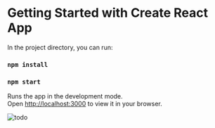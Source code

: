 # Getting Started with Create React App

In the project directory, you can run:

### `npm install`

### `npm start`

Runs the app in the development mode.\
Open [http://localhost:3000](http://localhost:3000) to view it in your browser.


![todo](https://github.com/Bikrant-kumar/todo-app/assets/55061912/700e17bf-e8d5-410e-a00c-ea659bc596fd)
